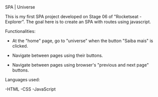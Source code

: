 SPA | Universe


This is my first SPA project developed on Stage 06 of "Rocketseat - Explorer".
The goal here is to create an SPA with routes using javascript.


 Functionalities:
- At the "home" page, go to "universe" when the button "Saiba mais" is clicked.

- Navigate between pages using their buttons.

- Navigate between pages using browser's "previous and next page" buttons.



Languages used:

-HTML
-CSS
-JavaScript
